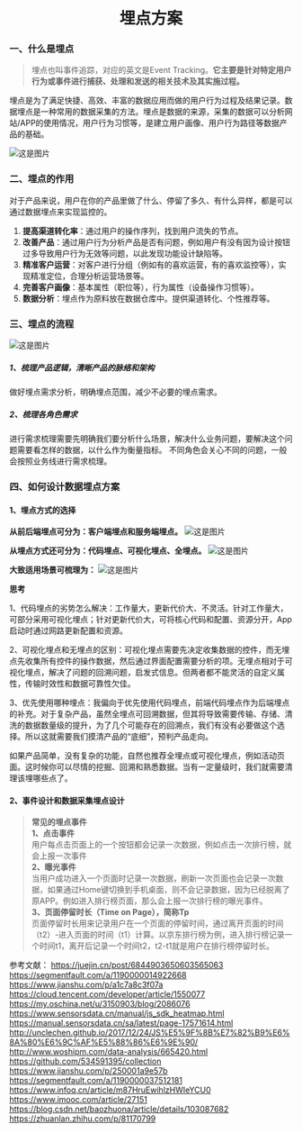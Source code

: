 # <center>**埋点方案**</center>
<article align="left" padding="0 12px">

### 一、什么是埋点

> 埋点也叫事件追踪，对应的英文是Event Tracking。**它主要是针对特定用户行为或事件进行捕获、处理和发送的相关技术及其实施过程。**

埋点是为了满足快捷、高效、丰富的数据应用而做的用户行为过程及结果记录。数据埋点是一种常用的数据采集的方法。埋点是数据的来源，采集的数据可以分析网站/APP的使用情况，用户行为习惯等，是建立用户画像、用户行为路径等数据产品的基础。

![这是图片](./Blogs/images/test-event-tracking.png 'pic')

### 二、埋点的作用

对于产品来说，用户在你的产品里做了什么、停留了多久、有什么异样，都是可以通过数据埋点来实现监控的。

1. **提高渠道转化率**：通过用户的操作序列，找到用户流失的节点。
2. **改善产品**：通过用户行为分析产品是否有问题，例如用户有没有因为设计按钮过多导致用户行为无效等问题，以此发现功能设计缺陷等。
3. **精准客户运营**：对客户进行分组（例如有的喜欢运营，有的喜欢监控等），实现精准定位，合理分析运营场景等。
4. **完善客户画像**：基本属性（职位等），行为属性（设备操作习惯等）。
5. **数据分析**：埋点作为原料放在数据仓库中。提供渠道转化、个性推荐等。

### 三、埋点的流程
![这是图片](./Blogs/images/test-event-tracking-flow.png 'pic')

##### 1、梳理产品逻辑，清晰产品的脉络和架构
做好埋点需求分析，明确埋点范围，减少不必要的埋点需求。
##### 2、梳理各角色需求
进行需求梳理需要先明确我们要分析什么场景，解决什么业务问题，要解决这个问题需要看怎样的数据，以什么作为衡量指标。
不同角色会关心不同的问题，一般会按照业务线进行需求梳理。

### 四、如何设计数据埋点方案
#### 1、埋点方式的选择
**从前后端埋点可分为：客户端埋点和服务端埋点。**
![这是图片](./Blogs/images/test-event-tracking-shot.png 'pic')

**从埋点方式还可分为：代码埋点、可视化埋点、全埋点。**
![这是图片](./Blogs/images/test-event-tracking-shot-all.png 'pic')

**大致适用场景可梳理为：**
![这是图片](./Blogs/images/test-event-tracking-shot-compare.png 'pic')

**思考**

1、代码埋点的劣势怎么解决：工作量大，更新代价大、不灵活。针对工作量大，可部分采用可视化埋点；针对更新代价大，可将核心代码和配置、资源分开，App启动时通过网路更新配置和资源。

2、可视化埋点和无埋点的区别：可视化埋点需要先决定收集数据的控件，而无埋点先收集所有控件的操作数据，然后通过界面配置需要分析的项。无埋点相对于可视化埋点，解决了问题的回溯问题，启发式信息。但两者都不能灵活的自定义属性，传输时效性和数据可靠性欠佳。

3、优先使用哪种埋点：我偏向于优先使用代码埋点，前端代码埋点作为后端埋点的补充。对于复杂产品，虽然全埋点可回溯数据，但其将导致需要传输、存储、清洗的数据数量级的提升，为了几个可能存在的回溯点，我们有没有必要做这个选择。所以这就需要我们摸清产品的“底细”，预判产品走向。

如果产品简单，没有复杂的功能，自然也推荐全埋点或可视化埋点，例如活动页面。这时候你可以尽情的挖掘、回溯和熟悉数据。当有一定量级时，我们就需要清理该埋哪些点了。

#### 2、事件设计和数据采集埋点设计

> **常见的埋点事件**  
> **1、点击事件**  
> 用户每点击页面上的一个按钮都会记录一次数据，例如点击一次排行榜，就会上报一次事件  
> **2、曝光事件**  
> 当用户成功进入一个页面时记录一次数据，刷新一次页面也会记录一次数据，如果通过Home键切换到手机桌面，则不会记录数据，因为已经脱离了原APP。例如进入排行榜页面，那么会上报一次排行榜的曝光事件。  
> **3、页面停留时长（Time on Page），简称Tp**  
> 页面停留时长用来记录用户在一个页面的停留时间，通过离开页面的时间（t2）-进入页面的时间（t1）计算。以京东排行榜为例，进入排行榜记录一个时间t1，离开后记录一个时间t2，t2-t1就是用户在排行榜停留时长。  

参考文献：
https://juejin.cn/post/6844903650603565063
https://segmentfault.com/a/1190000014922668
https://www.jianshu.com/p/a1c7a8c3f07a
https://cloud.tencent.com/developer/article/1550077
https://my.oschina.net/u/3150903/blog/2086076
https://www.sensorsdata.cn/manual/js_sdk_heatmap.html
https://manual.sensorsdata.cn/sa/latest/page-17571614.html
http://unclechen.github.io/2017/12/24/JS%E5%9F%8B%E7%82%B9%E6%8A%80%E6%9C%AF%E5%88%86%E6%9E%90/
http://www.woshipm.com/data-analysis/665420.html
https://github.com/534591395/collection
https://www.jianshu.com/p/250001a9e57b
https://segmentfault.com/a/1190000037512181
https://www.infoq.cn/article/m87HruEwihlzHWIeYCU0
https://www.imooc.com/article/27151
https://blog.csdn.net/baozhuona/article/details/103087682
https://zhuanlan.zhihu.com/p/81170799
</article>